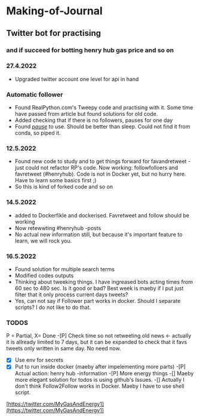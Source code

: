 # Making-of-Journal 
## Twitter bot for practising 
### and if succeed for botting henry hub gas price and so on

### 27.4.2022 
- Upgraded twitter account one level for api in hand

### Automatic follower
- Found RealPython.com's Tweepy code and practising with it. Some time have passed from article but found solutions for old code. 
- Added checking that if there is no followers, pauses for one day
- Found [*pause*](https://pypi.org/project/pause/) to use. Should be better than sleep. Could not find it from conda, so piped it.  

### 12.5.2022
- Found new code to study and to get things forward for favandretweet - just could not refactor RP's code. Now working: followfolloers and favretweet (#henryhub). Code is not in Docker yet, but no hurry here. Have to learn some basics first ;)
- So this is kind of forked code and so on

### 14.5.2022
- added to Dockerfikle and dockerised. Favretweet and follow should be working
- Now retewwting #henryhub -posts
- No actual new information still, but because it's important feature to learn, we will rock you. 

### 16.5.2022
- Found solution for multiple search terms
- Modified codes outputs
- Thinking about tweeking things. I have ingreased bots acting times from 60 sec to 480 sec. Is it good or bad? Best week is maeby if I put just filter that it only process current days tweets?
- Yes, can not say if Follower part works in docker. Should I separate scripts? I do not like to do that.  

### TODOS
P = Partial, X= Done
-[P] Check time so not retweeting old news <- actually it is allready limited to 7 days, but it can be expanded to check that it favs tweets only written in same day. No need now.  
-[X] Use env for secrets
-[X] Put to run inside docker (maeby after impelementing more parts)
-[P] Actual action: henry hub -information
-[P] More energy things
-[] Maeby more elegant solution for todos is using github's Issues.
-[] Actually I don't think Follow2Follow works in Docker. Maeby I have to use shell script.   

[https://twitter.com/MyGasAndEnergy1](https://twitter.com/MyGasAndEnergy1)